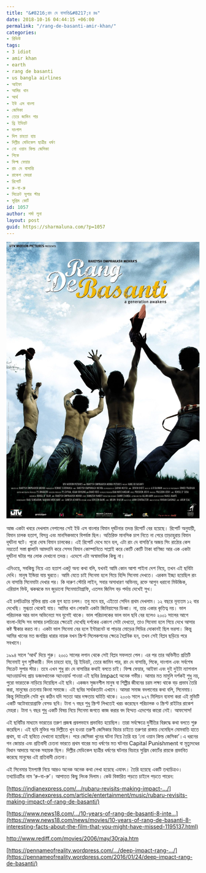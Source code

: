 ```yaml
---
title: "&#8216;রাং দে বাসান্তি&#8217;র রঙ"
date: 2018-10-16 04:44:15 +06:00
permalink: "/rang-de-basanti-amir-khan/"
categories:
- রিভিউ
tags:
- 3 idiot
- amir khan
- earth
- rang de basanti
- us bangla airlines
- আইফা
- আমির খান
- আর্থ
- ইউ এস বাংলা
- জেসিকা
- তেরে জামিন পার
- থ্রি ইডিয়ট
- দাংগাল
- দিল চাহতা হায়
- দিল্লীর মেডিকেল ছাত্রীর ধর্ষণ
- নো ওয়ান কিল্ড জেসিকা
- পিকে
- ফিল্ম ফেয়ার
- রাং দে বাসান্তি
- রাকেশ মেহরা
- রিপোর্ট
- রু-বা-রু
- সিক্রেট সুপার স্টার
- সুপ্রিম কোর্ট
id: 1057
author: শর্মা লুনা
layout: post
guid: https://sharmaluna.com/?p=1057
---
```


[![](/assets/images/wp-content/uploads/2018/10/MV5BM2I3OGU1YmQtNjIyOC00OGYzLWFkOTgtOGIyMDVlNmE2M2VmXkEyXkFqcGdeQXVyODE5NzE3OTE@._V1_.jpg)](/assets/images/wp-content/uploads/2018/10/MV5BM2I3OGU1YmQtNjIyOC00OGYzLWFkOTgtOGIyMDVlNmE2M2VmXkEyXkFqcGdeQXVyODE5NzE3OTE@._V1_.jpg)

আজ একটা খবরে দেখলাম নেপালের সেই ইউ এস বাংলার বিমান দূর্ঘটনার তদন্ত রিপোর্ট বের হয়েছে। রিপোর্ট অনুযায়ী, বিমান চালক হতাশ, বিসন্ন এবং মানসিকভাবে বিপর্যস্ত ছিল। অতিরিক্ত মানসিক চাপ নিতে না পেরে তাড়াহুরায় বিমান দূর্ঘটনা ঘটে। পুরো দোষ বিমান চালকের। এই রিপোর্ট দেখে মনে হল, এটা রাং দে বাসন্তি’র অজয় সিং রাঠোর কেস নয়তো! সস্তা জ্বালানি আমদানি করে সেসব বিমান কোম্পানিতে সাপ্লাই করে কোটি কোটি টাকা বাণিজ্য আর এক একটা দূর্ঘটনা ঘটার পর লোক দেখানো তদন্ত। এদেশে এটা অস্বাভাবিক কিছু না।

এনিওয়ে, সবকিছু নিয়ে এত হতাশ একটু অন্য কথা বলি, যখনই আমি কোন আশা পাইনা দেশ নিয়ে, তখন এই ছবিটা দেখি। মানুষ ইন্ডিয়া যায় ঘুরতে। আমি যেতে চাই সিনেমা হলে গিয়ে হিন্দি সিনেমা দেখতে। এরকম ইচ্ছা হয়েছিল রাং দে বাসান্তি সিনেমাটা দেখার পর। কি দারুণ স্টোরি লাইন, সবার অসাধারণ অভিনয়, রক্তে আগুন ধরানো মিউজিক, এরিয়াল ভিউ, ঝকঝকে মন জুড়ানো সিনেমাটোগ্রাফি, এতসব জিনিস বড় পর্দায় দেখেই সুখ।

এই চলচিত্রটার মুক্তির প্রায় এক যুগ হতে চলল। তবু মনে হয়, এইতো সেদিন প্রথম দেখলাম। ১২ বছরে নূন্যতম ১২ বার দেখেছি। মুগ্ধতা থেকেই যায়। আমির খান লোকটা একটা জিনিয়াসের ডিব্বা। না, তার একার কৃতিত্ব নয়। ভাল পরিচালক আর ভাল অভিনেতা সব যুগেই থাকে। ভাল পরিচালকের ভাল ভাল ছবি বের হলেও ২০০১ সালের আগে বাংলা-হিন্দি সব ভাষার চলচিত্রের ক্ষেত্রেই দেখেছি দর্শকের একাংশ সেটা দেখতো, তাও সিনেমা হলে গিয়ে দেখে আসার কষ্ট স্বীকার করত না। একটা ভাল সিনেমা বের হলে ইন্টারনেট বা পাড়ার মোড়ের সিডির দোকানই ছিল ভরসা। কিন্তু আমির খানের মত জনপ্রিয় ধারার নায়ক যখন স্ক্রিপ্ট সিলেকশনের ক্ষেত্রে বৈপ্লবিক হন, তখন সেই বিপ্লব ছড়িয়ে পরে সবখানে।

১৯৯৪ সালে ‘আর্থ’ দিয়ে শুরু। ২০০১ সালের লগান থেকে সেই বিপ্লব সফলতা পেল। এর পর তার অভিনীত প্রতিটি সিনেমাই যুগ সৃষ্টিকারী। দিল চাহতা হায়, থ্রি ইডিয়ট, তেরে জামিন পার, রাং দে বাসান্তি, পিকে, দাংগাল এবং সর্বশেষ সিক্রেট সুপার স্টার। তবে এখন শুধু রাং দে বাসান্তির কথাই বলতে চাই। ফিল্ম ফেয়ার, আইফা এবং দুই দুইটা ন্যাশনাল অ্যাওয়ার্ডসহ প্রায় ডজনখানেক অ্যাওয়ার্ড পাওয়া এই ছবির Impact অনেক গভীর। আমার মত মামুলি দর্শকই শুধু নয়, পুরো ভারতকে নাড়িয়ে দিয়েছিল এই ছবি। একজন সৃজনশীল মানুষ বা শিল্পীর জীবনের চরম লক্ষ্য থাকে বড় প্রভাব তৈরি করা, মানুষের চেতনায় কিংবা সমাজে। এই ছবির সার্থকতাটা এখানে। আমরা সমাজ বদলানোর কথা বলি, সিনেমায়। কিন্তু লিটারেলি সেটা খুব কঠিন যদি সততা আর দক্ষতায় ঘাটতি থাকে। ২০০৬ সালে ৯২৭ মিলিয়ন ব্যবসা করা এই মুভিটি একটি অটোবায়োগ্রাফি বেসড ছবি। টানা ৭ বছর শুধু স্ক্রিপ্ট লিখতেই খরচ করেছেন পরিচালক ও স্ক্রিপ্ট রাইটার রাকেশ মেহরা। টানা ৭ বছর শুধু একটি বিষয় নিয়ে সিনেমা জগতে কাজ করার বদ হিম্মত এদেশের কারো নেই। আফসোস!

এই ছবিটির মাধ্যমে ভারতের তরুণ প্রজন্ম প্রবলভাবে প্রভাবিত হয়েছিল। তারা সর্বক্ষেত্রে দুর্নীতির বিরুদ্ধে কথা বলতে শুরু করেছিল। এই ছবি মুক্তির পর দিল্লীতে খুন হওয়া তরুণী জেসিকার বিচার চাইতে তরুণরা রাস্তায় নেমেছিল মোমবাতি হাতে প্রথম, যা এই ছবিতে দেখানো হয়েছিল। পরে জেসিকা খুনের ঘটনা নিয়ে তৈরি হয় ‘নো ওয়ান কিল্ড জেসিকা’।এ ধরনের গন জোয়ার এবং প্রতিবাদী চেতনা ভারতে প্রথম বারের মত ধর্ষণের মত ঘটনার Capital Punishment বা মৃত্যুদণ্ডের বিধান আদায়ে অনেক সহায়ক ছিল। দিল্লীর মেডিকেল ছাত্রীর ধর্ষণের ঘটনার বিচারে সুপ্রিম কোর্টের রায়কে প্রভাবিত করেছে মানুষের এই প্রতিবাদী চেতনা।

এই সিনেমার ইমপ্যাক্ট নিয়ে আরও অনেক অনেক কথা লেখা হয়েছে এযাবৎ। তৈরি হয়েছে একটি তথ্যচিত্রও। তথ্যচিত্রটির নাম ‘রু-বা-রু’। আপাতত কিছু লিংক দিলাম। কেউ বিস্তারিত পড়তে চাইলে পড়তে পারেন:

[https://indianexpress.com/…/rubaru-revisits-making-impact-…/](https://indianexpress.com/article/entertainment/music/rubaru-revisits-making-impact-of-rang-de-basanti/)

[https://www.news18.com/…/10-years-of-rang-de-basanti-8-inte…](https://www.news18.com/news/movies/10-years-of-rang-de-basanti-8-interesting-facts-about-the-film-that-you-might-have-missed-1195137.html)

<http://www.rediff.com/movies/2006/may/30raja.htm>

[https://pennameofreality.wordpress.com/…/deep-impact-rang-…/](https://pennameofreality.wordpress.com/2016/01/24/deep-impact-rang-de-basanti/)
